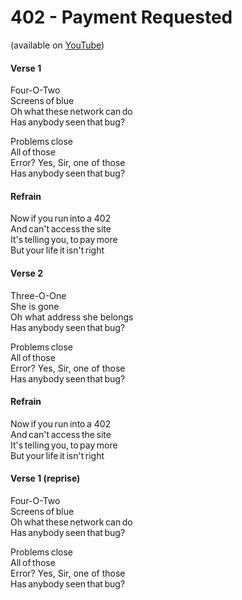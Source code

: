 ﻿# 402 - Payment Requested

(available on [YouTube](https://youtu.be/8w9gUF2TbDc))

#### Verse 1

Four-O-Two  
Screens of blue  
Oh what these network can do  
Has anybody seen that bug?  

Problems close  
All of those  
Error? Yes, Sir, one of those  
Has anybody seen that bug?

#### Refrain

Now if you run into a 402  
And can't access the site  
It's telling you, to pay more  
But your life it isn't right  

#### Verse 2

Three-O-One  
She is gone  
Oh what address she belongs  
Has anybody seen that bug?  

Problems close  
All of those  
Error? Yes, Sir, one of those  
Has anybody seen that bug?

#### Refrain

Now if you run into a 402  
And can't access the site  
It's telling you, to pay more  
But your life it isn't right  

#### Verse 1 (reprise)  

Four-O-Two  
Screens of blue  
Oh what these network can do  
Has anybody seen that bug?  

Problems close  
All of those  
Error? Yes, Sir, one of those  
Has anybody seen that bug?
